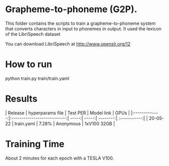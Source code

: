# Grapheme-to-phoneme (G2P).
This folder contains the scripts to train a grapheme-to-phoneme system
that converts characters in input to phonemes in output. It used the 
lexicon of the LibriSpeech dataset

You can download LibriSpeech at http://www.openslr.org/12

# How to run
python train.py train/train.yaml

# Results

| Release | hyperparams file | Test PER | Model link | GPUs |
|:-------------:|:---------------------------:| -----:| -----:| --------:| :-----------:|
| 20-05-22 | train.yaml | 7.28% | Anonymous | 1xV100 32GB |


# Training Time
About 2 minutes for each epoch with a TESLA V100.



